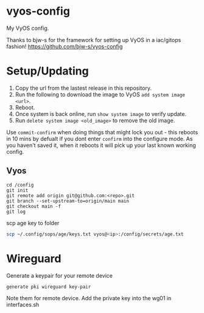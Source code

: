 # vyos-config

My VyOS config.

Thanks to bjw-s for the framework for setting up VyOS in a iac/gitops fashion!
https://github.com/bjw-s/vyos-config

# Setup/Updating

1. Copy the url from the lastest release in this repository.
2. Run the following to download the image to VyOS `add system image <url>`.
3. Reboot.
4. Once system is back online, run `show system image` to verify update.
5. Run `delete system image <old_image>` to remove the old image.

Use `commit-confirm` when doing things that might lock you out - this reboots in 10 mins by defualt if you dont enter `confirm` into the configure mode. As you haven't saved it, when it reboots it will pick up your last known working config.

## Vyos

```
cd /config
git init
git remote add origin git@github.com:<repo>.git
git branch --set-upstream-to=origin/main main
git checkout main -f
git log
```

scp age key to folder

```bash
scp ~/.config/sops/age/keys.txt vyos@<ip>:/config/secrets/age.txt
```

# Wireguard

Generate a keypair for your remote device

```
generate pki wireguard key-pair
```

Note them for remote device. Add the private key into the wg01 in interfaces.sh

